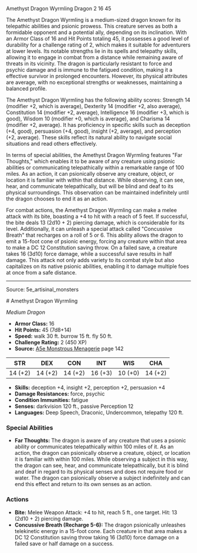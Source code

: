 <MonsterName/>Amethyst Dragon Wyrmling</MonsterName>
<CreatureType/>Dragon</CreatureType>
<CR/>2</CR>
<AC/>16</AC>
<HP/>45</HP>
<summary>The Amethyst Dragon Wyrmling is a medium-sized dragon known for its telepathic abilities and psionic prowess. This creature serves as both a formidable opponent and a potential ally, depending on its inclination. With an Armor Class of 16 and Hit Points totaling 45, it possesses a good level of durability for a challenge rating of 2, which makes it suitable for adventurers at lower levels. Its notable strengths lie in its spells and telepathy skills, allowing it to engage in combat from a distance while remaining aware of threats in its vicinity. The dragon is particularly resistant to force and psychic damage and is immune to the fatigued condition, making it a effective survivor in prolonged encounters. However, its physical attributes are average, with no exceptional strengths or weaknesses, maintaining a balanced profile.</summary>

<detail>

The Amethyst Dragon Wyrmling has the following ability scores: Strength 14 (modifier +2, which is average), Dexterity 14 (modifier +2, also average), Constitution 14 (modifier +2, average), Intelligence 16 (modifier +3, which is good), Wisdom 10 (modifier +0, which is average), and Charisma 14 (modifier +2, average). It has proficiency in specific skills such as deception (+4, good), persuasion (+4, good), insight (+2, average), and perception (+2, average). These skills reflect its natural ability to navigate social situations and read others effectively.

In terms of special abilities, the Amethyst Dragon Wyrmling features "Far Thoughts," which enables it to be aware of any creature using psionic abilities or communicating telepathically within a remarkable range of 100 miles. As an action, it can psionically observe any creature, object, or location it is familiar with within that distance. While observing, it can see, hear, and communicate telepathically, but will be blind and deaf to its physical surroundings. This observation can be maintained indefinitely until the dragon chooses to end it as an action.

For combat actions, the Amethyst Dragon Wyrmling can make a melee attack with its bite, boasting a +4 to hit with a reach of 5 feet. If successful, the bite deals 13 (2d10 + 2) piercing damage, which is considerable for its level. Additionally, it can unleash a special attack called "Concussive Breath" that recharges on a roll of 5 or 6. This ability allows the dragon to emit a 15-foot cone of psionic energy, forcing any creature within that area to make a DC 12 Constitution saving throw. On a failed save, a creature takes 16 (3d10) force damage, while a successful save results in half damage. This attack not only adds variety to its combat style but also capitalizes on its native psionic abilities, enabling it to damage multiple foes at once from a safe distance.</detail>



---

Source: 5e_artisinal_monsters

<statblock>
# Amethyst Dragon Wyrmling

*Medium* *Dragon*

- **Armor Class:** 16
- **Hit Points:** 45 (7d8+14)
- **Speed:** walk 30 ft. burrow 15 ft. fly 50 ft.
- **Challenge Rating:** 2 (450 XP)
- **Source:** [A5e Monstrous Menagerie](https://enpublishingrpg.com/products/level-up-monstrous-menagerie-a5e) page 142

| STR | DEX | CON | INT | WIS | CHA |
| --- | --- | --- | --- | --- | --- |
| 14 (+2) | 14 (+2) | 14 (+2) | 16 (+3) | 10 (+0) | 14 (+2) |

- **Skills:** deception +4, insight +2, perception +2, persuasion +4
- **Damage Resistances:** force, psychic
- **Condition Immunities:** fatigue
- **Senses:** darkvision 120 ft., passive Perception 12
- **Languages:** Deep Speech, Draconic, Undercommon, telepathy 120 ft.

### Special Abilities

- **Far Thoughts:** The dragon is aware of any creature that uses a psionic ability or communicates telepathically within 100 miles of it. As an action, the dragon can psionically observe a creature, object, or location it is familiar with within 100 miles. While observing a subject in this way, the dragon can see, hear, and communicate telepathically, but it is blind and deaf in regard to its physical senses and does not require food or water. The dragon can psionically observe a subject indefinitely and can end this effect and return to its own senses as an action.

### Actions

- **Bite:** Melee Weapon Attack: +4 to hit, reach 5 ft., one target. Hit: 13 (2d10 + 2) piercing damage.
- **Concussive Breath (Recharge 5-6):** The dragon psionically unleashes telekinetic energy in a 15-foot cone. Each creature in that area makes a DC 12 Constitution saving throw  taking 16 (3d10) force damage on a failed save or half damage on a success.


</statblock>


